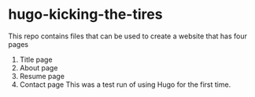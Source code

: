 # hugo-kicking-the-tires
This repo contains files that can be used to create a website that has four pages
1. Title page
2. About page
3. Resume page
4. Contact page
This was a test run of using Hugo for the first time.
